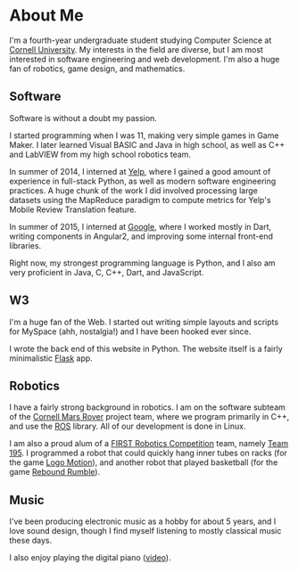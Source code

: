 # About Me

I'm a fourth-year undergraduate student studying Computer Science at [Cornell University](http://cornell.edu).
My interests in the field are diverse, but I am most interested in software engineering and web development.
I'm also a huge fan of robotics, game design, and mathematics.

## Software

Software is without a doubt my passion.

I started programming when I was 11, making very simple games in Game Maker. I later learned
Visual BASIC and Java in high school, as well as C++ and LabVIEW from my high school robotics team.

In summer of 2014, I interned at [Yelp](http://yelp.com), where I gained a good amount of experience
in full-stack Python, as well as modern software engineering practices. A huge chunk of the work I did involved
processing large datasets using the MapReduce paradigm to compute metrics for Yelp's Mobile Review Translation feature.

In summer of 2015, I interned at [Google](http://google.com), where I worked mostly in Dart, writing
components in Angular2, and improving some internal front-end libraries.

Right now, my strongest programming language is Python, and I also am very proficient in Java, C, C++, Dart, and JavaScript.

## W3

I'm a huge fan of the Web. I started out writing simple layouts and scripts for
MySpace (ahh, nostalgia!) and I have been hooked ever since.

I wrote the back end of this website in Python. The website itself is a fairly
minimalistic [Flask](http://flask.pocoo.org) app.

## Robotics

I have a fairly strong background in robotics. I am on the software subteam of
the [Cornell Mars Rover](http://marsrover.engineering.cornell.edu) project
team, where we program primarily in C++, and use the [ROS](http://ros.org/) library.
All of our development is done in Linux.

I am also a proud alum of a [FIRST Robotics Competition](http://usfirst.org)
team, namely [Team 195](http://team195.com/). I programmed a robot that could
quickly hang inner tubes on racks (for the game
[Logo Motion](http://en.wikipedia.org/wiki/Logo_Motion)), and another robot
that played basketball (for the game [Rebound Rumble](http://en.wikipedia.org/wiki/Rebound_Rumble)).

## Music

I've been producing electronic music as a hobby for about 5 years, and I love sound design, though
I find myself listening to mostly classical music these days.

I also enjoy playing the digital piano ([video](https://www.youtube.com/watch?v=_5B4GVYM3rk)).

